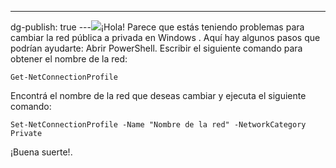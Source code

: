 ---
dg-publish: true
---![](../fetched_images\20240102-170436_WindowsSandboxClient.png)¡Hola\! Parece que estás teniendo problemas para cambiar la red pública a privada en Windows . Aquí hay algunos pasos que podrían ayudarte:
Abrir PowerShell.
Escribir el siguiente comando para obtener el nombre de la red: 
```
Get-NetConnectionProfile
```

Encontrá el nombre de la red que deseas cambiar y ejecuta el siguiente comando: 
```
Set-NetConnectionProfile -Name "Nombre de la red" -NetworkCategory Private
```

¡Buena suerte\!.
